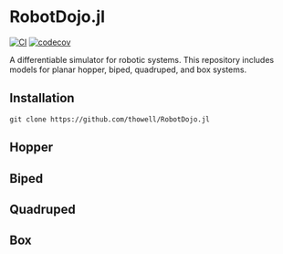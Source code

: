 # RobotDojo.jl
[![CI](https://github.com/thowell/RobotDojo.jl/actions/workflows/CI.yml/badge.svg)](https://github.com/thowell/RobotDojo.jl/actions/workflows/CI.yml)
[![codecov](https://codecov.io/gh/thowell/RobotDojo.jl/branch/main/graph/badge.svg?token=E0EBU6ZJRL)](https://codecov.io/gh/thowell/RobotDojo.jl)

A differentiable simulator for robotic systems. This repository includes models for planar hopper, biped, quadruped, and box systems. 

## Installation
``` 
git clone https://github.com/thowell/RobotDojo.jl
```

## Hopper 

## Biped 

## Quadruped 

## Box
